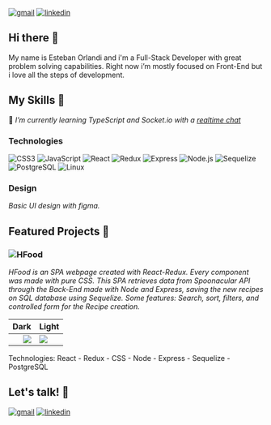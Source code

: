 [![gmail](https://img.shields.io/badge/Gmail-EA4335?style=for-the-badge&logo=Gmail&logoColor=white)](mailto:estebanorlandi4@gmail.com)
[![linkedin](https://img.shields.io/badge/LinkedIn-0A66C2?style=for-the-badge&logo=LinkedIn&logoColor=white)](https://linkedin.com/in/estebanorlandi4)

## Hi there 👋

My name is Esteban Orlandi and i'm a Full-Stack Developer with great problem solving capabilities. Right now i’m mostly focused on Front-End but i love all the steps of development.

## My Skills 📖

🌱 _I’m currently learning TypeScript and Socket.io with a [realtime chat](https://github.com/estebanorlandi4/Realtime-Chat)_

### Technologies

![CSS3](https://img.shields.io/badge/CSS3-1e1e1e?style=for-the-badge&logo=CSS3&logoColor=1572B6)
![JavaScript](https://img.shields.io/badge/JavaScript-1e1e1e?style=for-the-badge&logo=JavaScript&logoColor=F7DF1E)
![React](https://img.shields.io/badge/React-1e1e1e?style=for-the-badge&logo=React&logoColor=61DAFB)
![Redux](https://img.shields.io/badge/Redux-1e1e1e?style=for-the-badge&logo=Redux&logoColor=764ABC)
![Express](https://img.shields.io/badge/Express-1e1e1e?style=for-the-badge&logo=Express&logoColor=ffffff)
![Node.js](https://img.shields.io/badge/Node-1e1e1e?style=for-the-badge&logo=Node.js&logoColor=339933)
![Sequelize](https://img.shields.io/badge/Sequelize-1e1e1e?style=for-the-badge&logo=Sequelize&logoColor=52B0E7)
![PostgreSQL](https://img.shields.io/badge/PostgreSQL-1e1e1e?style=for-the-badge&logo=PostgreSQL&logoColor=4169E1)
![Linux](https://img.shields.io/badge/Ubuntu-1e1e1e?style=for-the-badge&logo=Ubuntu&logoColor=E95420)

### Design

_Basic UI design with figma._

## Featured Projects 🚀

### ![HFood](https://github.com/estebanorlandi4/HFood)

_HFood is an SPA webpage created with React-Redux. 
Every component was made with pure CSS.
This SPA retrieves data from Spoonacular API through the Back-End made with Node and Express, saving the new recipes on SQL database using Sequelize.
Some features: Search, sort, filters, and controlled form for the Recipe creation._

Dark | Light
----:|:-----
![](https://github.com/estebanorlandi4/HFood/blob/master/images/home_dark.png) | ![](https://github.com/estebanorlandi4/HFood/blob/master/images/home_light.png)

Technologies: React - Redux - CSS - Node - Express - Sequelize - PostgreSQL 

## Let's talk! 📩
[![gmail](https://img.shields.io/badge/Gmail-EA4335?style=for-the-badge&logo=Gmail&logoColor=white)](mailto:estebanorlandi4@gmail.com)
[![linkedin](https://img.shields.io/badge/LinkedIn-0A66C2?style=for-the-badge&logo=LinkedIn&logoColor=white)](https://linkedin.com/in/estebanorlandi4)

<!--
**estebanorlandi4/estebanorlandi4** is a ✨ _special_ ✨ repository because its `README.md` (this file) appears on your GitHub profile.

Here are some ideas to get you started:

- 🔭 I’m currently working on ...
- 🌱 I’m currently learning ...
- 👯 I’m looking to collaborate on ...
- 🤔 I’m looking for help with ...
- 💬 Ask me about ...

- 😄 Pronouns: ...
- ⚡ Fun fact: ...
-->
